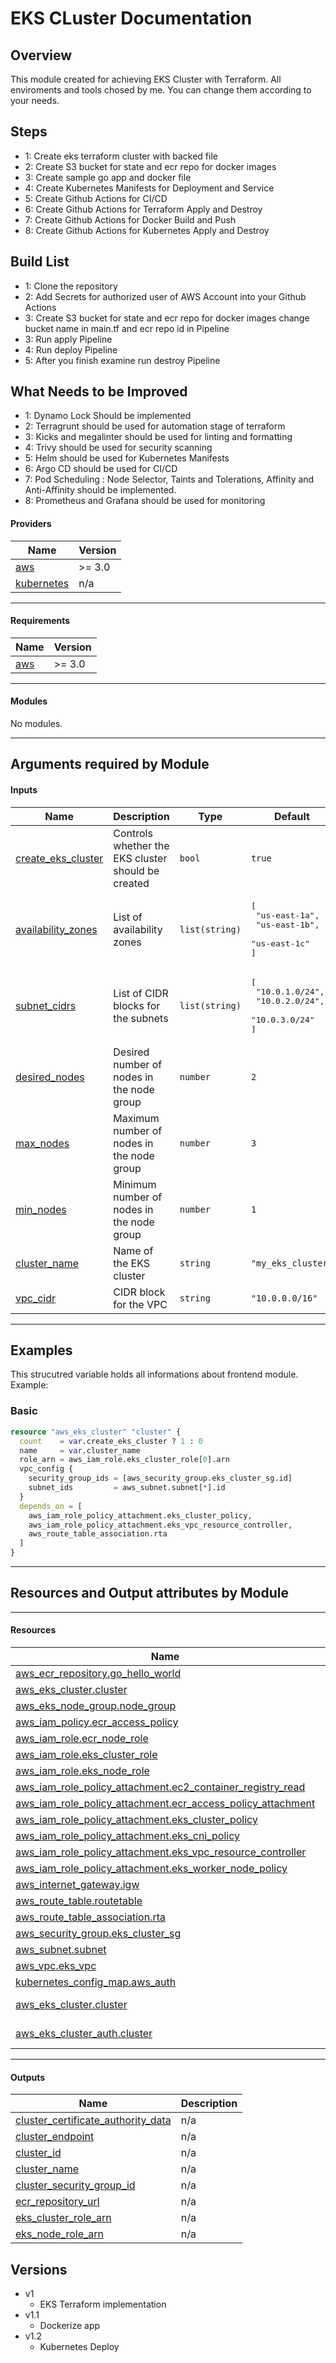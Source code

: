 <!-- This is a comment -->
# EKS CLuster Documentation


## Overview
This module created for achieving EKS Cluster with Terraform. All enviroments and tools chosed by me. You can change them according to your needs.

## Steps
- 1: Create eks terraform cluster with backed file
- 2: Create S3 bucket for state and ecr repo for docker images
- 3: Create sample go app and docker file 
- 4: Create Kubernetes Manifests for Deployment and Service
- 5: Create Github Actions for CI/CD
- 6: Create Github Actions for Terraform Apply and Destroy
- 7: Create Github Actions for Docker Build and Push
- 8: Create Github Actions for Kubernetes Apply and Destroy 

## Build List
- 1: Clone the repository
- 2: Add Secrets for authorized user of AWS Account into your Github Actions
- 3: Create S3 bucket for state and ecr repo for docker images change bucket name in main.tf and ecr repo id in Pipeline
- 3: Run apply Pipeline
- 4: Run deploy Pipeline
- 5: After you finish examine run destroy Pipeline

## What Needs to be Improved
- 1: Dynamo Lock Should be implemented
- 2: Terragrunt should be used for automation stage of terraform
- 3: Kicks and megalinter should be used for linting and formatting
- 4: Trivy should be used for security scanning
- 5: Helm should be used for Kubernetes Manifests
- 6: Argo CD should be used for CI/CD
- 7: Pod Scheduling : Node Selector, Taints and Tolerations, Affinity and Anti-Affinity should be implemented.
- 8: Prometheus and Grafana should be used for monitoring

#### Providers

| Name | Version |
|------|---------|
| <a name="provider_aws"></a> [aws](#provider\_aws) | >= 3.0 |
| <a name="provider_kubernetes"></a> [kubernetes](#provider\_kubernetes) | n/a |
---
#### Requirements

| Name | Version |
|------|---------|
| <a name="requirement_aws"></a> [aws](#requirement\_aws) | >= 3.0 |
---
#### Modules

No modules.

---
## Arguments required by Module

#### Inputs

| Name | Description | Type | Default | Required |
|------|-------------|------|---------|:--------:|
| <a name="input_create_eks_cluster"></a> [create\_eks\_cluster](#input\_create\_eks\_cluster) | Controls whether the EKS cluster should be created | `bool` | `true` | no |
| <a name="input_availability_zones"></a> [availability\_zones](#input\_availability\_zones) | List of availability zones | `list(string)` | <pre>[<br>  "us-east-1a",<br>  "us-east-1b",<br>  "us-east-1c"<br>]</pre> | no |
| <a name="input_subnet_cidrs"></a> [subnet\_cidrs](#input\_subnet\_cidrs) | List of CIDR blocks for the subnets | `list(string)` | <pre>[<br>  "10.0.1.0/24",<br>  "10.0.2.0/24",<br>  "10.0.3.0/24"<br>]</pre> | no |
| <a name="input_desired_nodes"></a> [desired\_nodes](#input\_desired\_nodes) | Desired number of nodes in the node group | `number` | `2` | no |
| <a name="input_max_nodes"></a> [max\_nodes](#input\_max\_nodes) | Maximum number of nodes in the node group | `number` | `3` | no |
| <a name="input_min_nodes"></a> [min\_nodes](#input\_min\_nodes) | Minimum number of nodes in the node group | `number` | `1` | no |
| <a name="input_cluster_name"></a> [cluster\_name](#input\_cluster\_name) | Name of the EKS cluster | `string` | `"my_eks_cluster"` | no |
| <a name="input_vpc_cidr"></a> [vpc\_cidr](#input\_vpc\_cidr) | CIDR block for the VPC | `string` | `"10.0.0.0/16"` | no |
---

## Examples
This strucutred variable holds all informations about frontend module.
Example:
### Basic
```terraform
resource "aws_eks_cluster" "cluster" {
  count    = var.create_eks_cluster ? 1 : 0
  name     = var.cluster_name
  role_arn = aws_iam_role.eks_cluster_role[0].arn
  vpc_config {
    security_group_ids = [aws_security_group.eks_cluster_sg.id]
    subnet_ids         = aws_subnet.subnet[*].id
  }
  depends_on = [
    aws_iam_role_policy_attachment.eks_cluster_policy,
    aws_iam_role_policy_attachment.eks_vpc_resource_controller,
    aws_route_table_association.rta
  ]
}
```
---
## Resources and Output attributes by Module
---
#### Resources

| Name | Type |
|------|------|
| [aws_ecr_repository.go_hello_world](https://registry.terraform.io/providers/hashicorp/aws/latest/docs/resources/ecr_repository) | resource |
| [aws_eks_cluster.cluster](https://registry.terraform.io/providers/hashicorp/aws/latest/docs/resources/eks_cluster) | resource |
| [aws_eks_node_group.node_group](https://registry.terraform.io/providers/hashicorp/aws/latest/docs/resources/eks_node_group) | resource |
| [aws_iam_policy.ecr_access_policy](https://registry.terraform.io/providers/hashicorp/aws/latest/docs/resources/iam_policy) | resource |
| [aws_iam_role.ecr_node_role](https://registry.terraform.io/providers/hashicorp/aws/latest/docs/resources/iam_role) | resource |
| [aws_iam_role.eks_cluster_role](https://registry.terraform.io/providers/hashicorp/aws/latest/docs/resources/iam_role) | resource |
| [aws_iam_role.eks_node_role](https://registry.terraform.io/providers/hashicorp/aws/latest/docs/resources/iam_role) | resource |
| [aws_iam_role_policy_attachment.ec2_container_registry_read](https://registry.terraform.io/providers/hashicorp/aws/latest/docs/resources/iam_role_policy_attachment) | resource |
| [aws_iam_role_policy_attachment.ecr_access_policy_attachment](https://registry.terraform.io/providers/hashicorp/aws/latest/docs/resources/iam_role_policy_attachment) | resource |
| [aws_iam_role_policy_attachment.eks_cluster_policy](https://registry.terraform.io/providers/hashicorp/aws/latest/docs/resources/iam_role_policy_attachment) | resource |
| [aws_iam_role_policy_attachment.eks_cni_policy](https://registry.terraform.io/providers/hashicorp/aws/latest/docs/resources/iam_role_policy_attachment) | resource |
| [aws_iam_role_policy_attachment.eks_vpc_resource_controller](https://registry.terraform.io/providers/hashicorp/aws/latest/docs/resources/iam_role_policy_attachment) | resource |
| [aws_iam_role_policy_attachment.eks_worker_node_policy](https://registry.terraform.io/providers/hashicorp/aws/latest/docs/resources/iam_role_policy_attachment) | resource |
| [aws_internet_gateway.igw](https://registry.terraform.io/providers/hashicorp/aws/latest/docs/resources/internet_gateway) | resource |
| [aws_route_table.routetable](https://registry.terraform.io/providers/hashicorp/aws/latest/docs/resources/route_table) | resource |
| [aws_route_table_association.rta](https://registry.terraform.io/providers/hashicorp/aws/latest/docs/resources/route_table_association) | resource |
| [aws_security_group.eks_cluster_sg](https://registry.terraform.io/providers/hashicorp/aws/latest/docs/resources/security_group) | resource |
| [aws_subnet.subnet](https://registry.terraform.io/providers/hashicorp/aws/latest/docs/resources/subnet) | resource |
| [aws_vpc.eks_vpc](https://registry.terraform.io/providers/hashicorp/aws/latest/docs/resources/vpc) | resource |
| [kubernetes_config_map.aws_auth](https://registry.terraform.io/providers/hashicorp/kubernetes/latest/docs/resources/config_map) | resource |
| [aws_eks_cluster.cluster](https://registry.terraform.io/providers/hashicorp/aws/latest/docs/data-sources/eks_cluster) | data source |
| [aws_eks_cluster_auth.cluster](https://registry.terraform.io/providers/hashicorp/aws/latest/docs/data-sources/eks_cluster_auth) | data source |
---
#### Outputs

| Name | Description |
|------|-------------|
| <a name="output_cluster_certificate_authority_data"></a> [cluster\_certificate\_authority\_data](#output\_cluster\_certificate\_authority\_data) | n/a |
| <a name="output_cluster_endpoint"></a> [cluster\_endpoint](#output\_cluster\_endpoint) | n/a |
| <a name="output_cluster_id"></a> [cluster\_id](#output\_cluster\_id) | n/a |
| <a name="output_cluster_name"></a> [cluster\_name](#output\_cluster\_name) | n/a |
| <a name="output_cluster_security_group_id"></a> [cluster\_security\_group\_id](#output\_cluster\_security\_group\_id) | n/a |
| <a name="output_ecr_repository_url"></a> [ecr\_repository\_url](#output\_ecr\_repository\_url) | n/a |
| <a name="output_eks_cluster_role_arn"></a> [eks\_cluster\_role\_arn](#output\_eks\_cluster\_role\_arn) | n/a |
| <a name="output_eks_node_role_arn"></a> [eks\_node\_role\_arn](#output\_eks\_node\_role\_arn) | n/a |

## Versions
- v1
  - EKS Terraform implementation
- v1.1
  - Dockerize app
- v1.2
  - Kubernetes Deploy
<!-- This is a comment -->